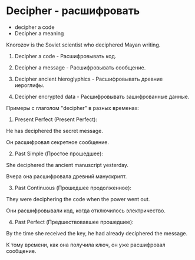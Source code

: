 # Decipher - расшифровать




- decipher a code
- Decipher a meaning

Knorozov is the Soviet scientist who deciphered Mayan writing.


1. Decipher a code - Расшифровывать код.

2. Decipher a message - Расшифровывать сообщение.

3. Decipher ancient hieroglyphics - Расшифровывать древние иероглифы.

4. Decipher encrypted data - Расшифровывать зашифрованные данные.

Примеры с глаголом "decipher" в разных временах:

1. Present Perfect (Present Perfect):

He has deciphered the secret message.

Он расшифровал секретное сообщение.

2. Past Simple (Простое прошедшее):

She deciphered the ancient manuscript yesterday.

Вчера она расшифровала древний манускрипт.

3. Past Continuous (Прошедшее продолженное):

They were deciphering the code when the power went out.

Они расшифровывали код, когда отключилось электричество.

4. Past Perfect (Предшествовавшее прошедшее):

By the time she received the key, he had already deciphered the message.

К тому времени, как она получила ключ, он уже расшифровал сообщение.